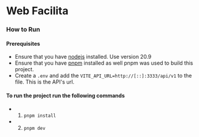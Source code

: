 # Web Facilita

### How to Run

#### Prerequisites

- Ensure that you have [nodejs](https://nodejs.org/en) installed. Use version 20.9
- Ensure that you have [pnpm](https://pnpm.io/) installed as well pnpm was used to build this project.
- Create a `.env` and add the `VITE_API_URL=http://[::]:3333/api/v1` to the file. This is the API's url.

#### To run the project run the following commands

- 1. `pnpm install`
- 2. `pnpm dev`
